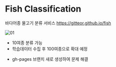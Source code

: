 # Fish Classification
바다어종 물고기 분류 서비스
https://gitteor.github.io/fish

![01](https://user-images.githubusercontent.com/47709585/130359510-eaf33916-bc52-40c8-9529-ea113ff31958.PNG)


- 10여종 분류 가능
- 학습데이터 수집 후 100여종으로 확대 예정

* gh-pages 브랜치 새로 생성하여 문제 해결
